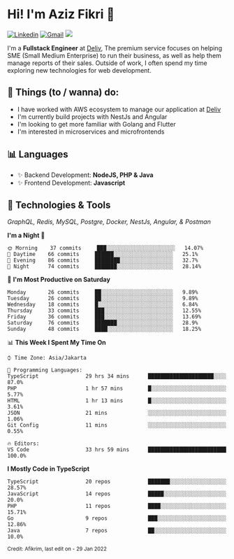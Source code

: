 <!-- Greetings -->
# Hi! I'm Aziz Fikri :bow:

<!-- Social Media -->
[![Linkedin](https://img.shields.io/badge/-afikrim-blue?style=flat&logo=Linkedin&logoColor=white)](https://www.linkedin.com/in/afikrim/)
[![Gmail](https://img.shields.io/badge/-afikrim10@gmail.com-c14438?style=flat&logo=Gmail&logoColor=white)](mailto:afikrim10@gmail.com)
![](https://komarev.com/ghpvc/?username=afikrim&label=Visitor&color=2bbc8a)

<!-- Introduction -->
I'm a **Fullstack Engineer** at [Deliv](https://kios.deliv.id), The premium service focuses on helping SME (Small Medium Enterprise) to run their business, as well as help them manage reports of their sales. Outside of work, I often spend my time exploring new technologies for web development.

## 📃 Things (to / wanna) do:
- I have worked with AWS ecosystem to manage our application at [Deliv](https://kios.deliv.id)
- I'm currently build projects with NestJs and Angular
- I'm looking to get more familiar with Golang and Flutter
- I'm interested in microservices and microfrontends

## 📊 Languages
- ✨ Backend Development: **NodeJS, PHP & Java**
- ✨ Frontend Development: **Javascript**

## 🔧 Technologies & Tools
*GraphQL, Redis, MySQL, Postgre, Docker, NestJs, Angular, & Postman*

<!--START_SECTION:waka-->
**I'm a Night 🦉** 

```text
🌞 Morning    37 commits     ███░░░░░░░░░░░░░░░░░░░░░░   14.07% 
🌆 Daytime    66 commits     ██████░░░░░░░░░░░░░░░░░░░   25.1% 
🌃 Evening    86 commits     ████████░░░░░░░░░░░░░░░░░   32.7% 
🌙 Night      74 commits     ███████░░░░░░░░░░░░░░░░░░   28.14%

```
📅 **I'm Most Productive on Saturday** 

```text
Monday       26 commits     ██░░░░░░░░░░░░░░░░░░░░░░░   9.89% 
Tuesday      26 commits     ██░░░░░░░░░░░░░░░░░░░░░░░   9.89% 
Wednesday    18 commits     █░░░░░░░░░░░░░░░░░░░░░░░░   6.84% 
Thursday     33 commits     ███░░░░░░░░░░░░░░░░░░░░░░   12.55% 
Friday       36 commits     ███░░░░░░░░░░░░░░░░░░░░░░   13.69% 
Saturday     76 commits     ███████░░░░░░░░░░░░░░░░░░   28.9% 
Sunday       48 commits     ████░░░░░░░░░░░░░░░░░░░░░   18.25%

```


📊 **This Week I Spent My Time On** 

```text
⌚︎ Time Zone: Asia/Jakarta

💬 Programming Languages: 
TypeScript               29 hrs 34 mins      █████████████████████░░░░   87.0% 
PHP                      1 hr 57 mins        █░░░░░░░░░░░░░░░░░░░░░░░░   5.77% 
HTML                     1 hr 13 mins        █░░░░░░░░░░░░░░░░░░░░░░░░   3.61% 
JSON                     21 mins             ░░░░░░░░░░░░░░░░░░░░░░░░░   1.06% 
Git Config               11 mins             ░░░░░░░░░░░░░░░░░░░░░░░░░   0.55%

🔥 Editors: 
VS Code                  33 hrs 59 mins      █████████████████████████   100.0%

```

**I Mostly Code in TypeScript** 

```text
TypeScript               20 repos            ███████░░░░░░░░░░░░░░░░░░   28.57% 
JavaScript               14 repos            █████░░░░░░░░░░░░░░░░░░░░   20.0% 
PHP                      11 repos            ████░░░░░░░░░░░░░░░░░░░░░   15.71% 
Go                       9 repos             ███░░░░░░░░░░░░░░░░░░░░░░   12.86% 
Java                     7 repos             ██░░░░░░░░░░░░░░░░░░░░░░░   10.0%

```



<!--END_SECTION:waka-->

<sub>Credit: Afikrim, last edit on - 29 Jan 2022</sub>
